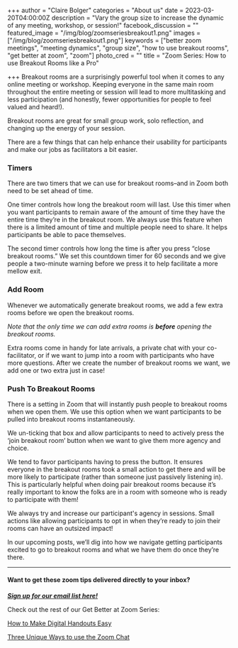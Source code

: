 +++
author = "Claire Bolger"
categories = "About us"
date = 2023-03-20T04:00:00Z
description = "Vary the group size to increase the dynamic of any  meeting, workshop, or session!"
facebook_discussion = ""
featured_image = "/img/blog/zoomseriesbreakout1.png"
images = ["/img/blog/zoomseriesbreakout1.png"]
keywords = ["better zoom meetings", "meeting dynamics", "group size", "how to use breakout rooms", "get better at zoom", "zoom"]
photo_cred = ""
title = "Zoom Series: How to use Breakout Rooms like a Pro"

+++
Breakout rooms are a surprisingly powerful tool when it comes to any online meeting or workshop. Keeping everyone in the same main room throughout the entire meeting or session will lead to more multitasking and less participation (and honestly, fewer opportunities for people to feel valued and heard!).

Breakout rooms are great for small group work, solo reflection, and changing up the energy of your session.

There are a few things that can help enhance their usability for participants and make our jobs as facilitators a bit easier.

### Timers

There are two timers that we can use for breakout rooms–and in Zoom both need to be set ahead of time.

One timer controls how long the breakout room will last. Use this timer when you want participants to remain aware of the amount of time they have the entire time they’re in the breakout room. We always use this feature when there is a limited amount of time and multiple people need to share. It helps participants be able to pace themselves.

The second timer controls how long the time is after you press “close breakout rooms.” We set this countdown timer for 60 seconds and we give people a two-minute warning before we press it to help facilitate a more mellow exit.

### Add Room

Whenever we automatically generate breakout rooms, we add a few extra rooms before we open the breakout rooms.

_Note that the only time we can add extra rooms is **before** opening the breakout rooms._

Extra rooms come in handy for late arrivals, a private chat with your co-facilitator, or if we want to jump into a room with participants who have more questions. After we create the number of breakout rooms we want, we add one or two extra just in case!

### Push To Breakout Rooms

There is a setting in Zoom that will instantly push people to breakout rooms when we open them. We use this option when we want participants to be pulled into breakout rooms instantaneously.

We un-ticking that box and allow participants to need to actively press the ‘join breakout room’ button when we want to give them more agency and choice.

We tend to favor participants having to press the button. It ensures everyone in the breakout rooms took a small action to get there and will be more likely to participate (rather than someone just passively listening in). This is particularly helpful when doing pair breakout rooms because it’s really important to know the folks are in a room with someone who is ready to participate with them!

We always try and increase our participant's agency in sessions. Small actions like allowing participants to opt in when they’re ready to join their rooms can have an outsized impact!

In our upcoming posts, we’ll dig into how we navigate getting participants excited to go to breakout rooms and what we have them do once they’re there.

***

#### Want to get these zoom tips delivered directly to your inbox?

[**_Sign up for our email list here!_**](https://facilitatorcards.ck.page/6e80ec00fe "Sign up for our email list here!")

Check out the rest of our Get Better at Zoom Series:

[How to Make Digital Handouts Easy](https://www.facilitator.cards/blog/how-to-make-digital-handouts-easy/)

[Three Unique Ways to use the Zoom Chat ](https://www.facilitator.cards/blog/three-unique-ways-to-use-the-zoom-chat/)